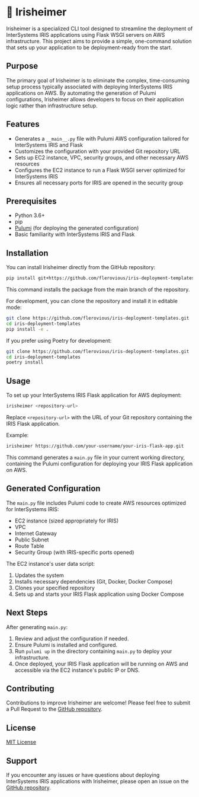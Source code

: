 # 🪻 Irisheimer

Irisheimer is a specialized CLI tool designed to streamline the deployment of InterSystems IRIS applications using Flask WSGI servers on AWS infrastructure. This project aims to provide a simple, one-command solution that sets up your application to be deployment-ready from the start.

## Purpose

The primary goal of Irisheimer is to eliminate the complex, time-consuming setup process typically associated with deploying InterSystems IRIS applications on AWS. By automating the generation of Pulumi configurations, Irisheimer allows developers to focus on their application logic rather than infrastructure setup.

## Features

- Generates a `__main__.py` file with Pulumi AWS configuration tailored for InterSystems IRIS and Flask
- Customizes the configuration with your provided Git repository URL
- Sets up EC2 instance, VPC, security groups, and other necessary AWS resources
- Configures the EC2 instance to run a Flask WSGI server optimized for InterSystems IRIS
- Ensures all necessary ports for IRIS are opened in the security group

## Prerequisites

- Python 3.6+
- pip
- [Pulumi](https://www.pulumi.com/docs/get-started/install/) (for deploying the generated configuration)
- Basic familiarity with InterSystems IRIS and Flask

## Installation

You can install Irisheimer directly from the GitHub repository:

```bash
pip install git+https://github.com/flerovious/iris-deployment-templates.git#egg=irisheimer
```

This command installs the package from the main branch of the repository.

For development, you can clone the repository and install it in editable mode:

```bash
git clone https://github.com/flerovious/iris-deployment-templates.git
cd iris-deployment-templates
pip install -e .
```

If you prefer using Poetry for development:

```bash
git clone https://github.com/flerovious/iris-deployment-templates.git
cd iris-deployment-templates
poetry install
```

## Usage

To set up your InterSystems IRIS Flask application for AWS deployment:

```bash
irisheimer <repository-url>
```

Replace `<repository-url>` with the URL of your Git repository containing the IRIS Flask application.

Example:

```bash
irisheimer https://github.com/your-username/your-iris-flask-app.git
```

This command generates a `main.py` file in your current working directory, containing the Pulumi configuration for deploying your IRIS Flask application on AWS.

## Generated Configuration

The `main.py` file includes Pulumi code to create AWS resources optimized for InterSystems IRIS:

- EC2 instance (sized appropriately for IRIS)
- VPC
- Internet Gateway
- Public Subnet
- Route Table
- Security Group (with IRIS-specific ports opened)

The EC2 instance's user data script:

1. Updates the system
2. Installs necessary dependencies (Git, Docker, Docker Compose)
3. Clones your specified repository
4. Sets up and starts your IRIS Flask application using Docker Compose

## Next Steps

After generating `main.py`:

1. Review and adjust the configuration if needed.
2. Ensure Pulumi is installed and configured.
3. Run `pulumi up` in the directory containing `main.py` to deploy your infrastructure.
4. Once deployed, your IRIS Flask application will be running on AWS and accessible via the EC2 instance's public IP or DNS.

## Contributing

Contributions to improve Irisheimer are welcome! Please feel free to submit a Pull Request to the [GitHub repository](https://github.com/flerovious/iris-deployment-templates).

## License

[MIT License](LICENSE)

## Support

If you encounter any issues or have questions about deploying InterSystems IRIS applications with Irisheimer, please open an issue on the [GitHub repository](https://github.com/flerovious/iris-deployment-templates/issues).